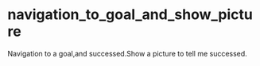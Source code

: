 # navigation_to_goal_and_show_picture
Navigation to a goal,and successed.Show a picture to tell me successed.
